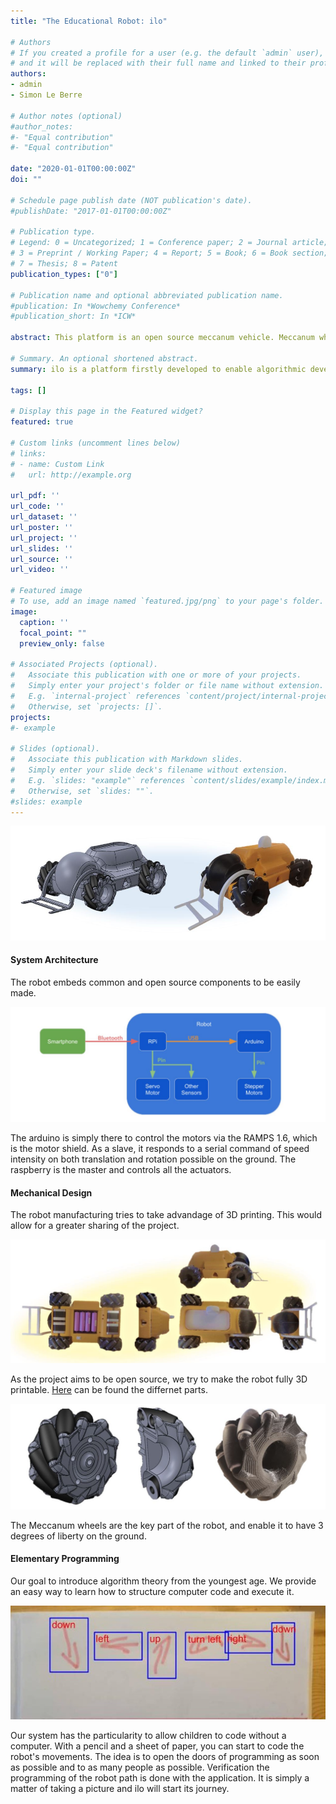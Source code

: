 ```yaml
---
title: "The Educational Robot: ilo"

# Authors
# If you created a profile for a user (e.g. the default `admin` user), write the username (folder name) here 
# and it will be replaced with their full name and linked to their profile.
authors:
- admin
- Simon Le Berre

# Author notes (optional)
#author_notes:
#- "Equal contribution"
#- "Equal contribution"

date: "2020-01-01T00:00:00Z"
doi: ""

# Schedule page publish date (NOT publication's date).
#publishDate: "2017-01-01T00:00:00Z"

# Publication type.
# Legend: 0 = Uncategorized; 1 = Conference paper; 2 = Journal article;
# 3 = Preprint / Working Paper; 4 = Report; 5 = Book; 6 = Book section;
# 7 = Thesis; 8 = Patent
publication_types: ["0"]

# Publication name and optional abbreviated publication name.
#publication: In *Wowchemy Conference*
#publication_short: In *ICW*

abstract: This platform is an open source meccanum vehicle. Meccanum wheels allow ilo to have 3 real degree of freedom on the ground. The robot is firstly build for educative purpose from elementary school, with introduction to algorithms. As an open-source platform, embedding powerfull components, it is also possible to use it for any other robotic project.

# Summary. An optional shortened abstract.
summary: ilo is a platform firstly developed to enable algorithmic developement at elementary school. It is programmable with the easiest way, simply taking photo of the planned path.

tags: []

# Display this page in the Featured widget?
featured: true

# Custom links (uncomment lines below)
# links:
# - name: Custom Link
#   url: http://example.org

url_pdf: ''
url_code: ''
url_dataset: ''
url_poster: ''
url_project: ''
url_slides: ''
url_source: ''
url_video: ''

# Featured image
# To use, add an image named `featured.jpg/png` to your page's folder. 
image:
  caption: ''
  focal_point: ""
  preview_only: false

# Associated Projects (optional).
#   Associate this publication with one or more of your projects.
#   Simply enter your project's folder or file name without extension.
#   E.g. `internal-project` references `content/project/internal-project/index.md`.
#   Otherwise, set `projects: []`.
projects:
#- example

# Slides (optional).
#   Associate this publication with Markdown slides.
#   Simply enter your slide deck's filename without extension.
#   E.g. `slides: "example"` references `content/slides/example/index.md`.
#   Otherwise, set `slides: ""`.
#slides: example
---
```


![alt text](cad-print.JPG "ilo CAD to Printed")

#### System Architecture

The robot embeds common and open source components to be easily made.

![alt text](architecture.jpg "ilo Architecture")

The arduino is simply there to control the motors via the RAMPS 1.6, which is the motor shield. As a slave, it responds to a serial command of speed intensity on both translation and rotation possible on the ground. The raspberry is the master and controls all the actuators.

#### Mechanical Design

The robot manufacturing tries to take advandage of 3D printing. This would allow for a greater sharing of the project.

![alt text](facettes-print.JPG "ilo from every angle")

As the project aims to be open source, we try to make the robot fully 3D printable. [Here]("https://github.com/jumellet/ilo-bot/tree/main/parts") can be found the differnet parts.

![alt text](wheels.jpg "ilo Meccanum Wheels")

The Meccanum wheels are the key part of the robot, and enable it to have 3 degrees of liberty on the ground.

#### Elementary Programming

Our goal to introduce algorithm theory from the youngest age. We provide an easy way to learn how to structure computer code and execute it.

![alt text](arrows.jpg "ilo Image Detection")

Our system has the particularity to allow children to code without a computer. With a pencil and a sheet of paper, you can start to code the robot's movements. The idea is to open the doors of programming as soon as possible and to as many people as possible. Verification the programming of the robot path is done with the application. It is simply a matter of taking a picture and ilo will start its journey.